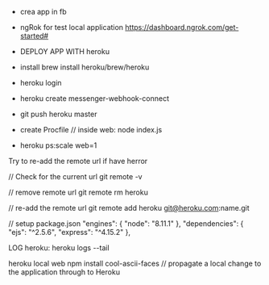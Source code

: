 - crea app in fb
-  ngRok for test local application https://dashboard.ngrok.com/get-started#


- DEPLOY APP WITH heroku
-  install brew install heroku/brew/heroku 
-   heroku login
-  heroku create messenger-webhook-connect
-  git push heroku master
- create Procfile  // inside   web: node index.js

-  heroku ps:scale web=1


Try to re-add the remote url if have herror

// Check for the current url 
git remote -v

// remove remote url
git remote rm heroku

// re-add the remote url
git remote add heroku git@heroku.com:name.git


// setup   package.json
 "engines": {
    "node": "8.11.1"
  },
  "dependencies": {
    "ejs": "^2.5.6",
    "express": "^4.15.2"
  },


LOG heroku:
heroku logs --tail

heroku local web
npm install cool-ascii-faces //    propagate a local change to the application through to Heroku
